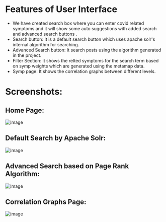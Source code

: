 # Features of User Interface
* We have created search box where you can enter covid related symptoms and it will show some auto suggestions with  added search and advanced search buttons .
* Search button: It is a default search button which uses apache solr's internal algorithm for searching.
* Advanced Search button: It search posts using the algorithm generated in the project.
* Filter Section: it shows the relted symptoms for the search term based on symp weights which are generated  using the metamap data.
* Symp page: It shows the correlation graphs between different levels.
# Screenshots:
## Home Page:
![image](https://user-images.githubusercontent.com/68100466/113759902-7971e680-96ca-11eb-88cd-f3bf0e4c5e08.png)

## Default Search by Apache Solr:
![image](https://user-images.githubusercontent.com/68100466/113760050-a6be9480-96ca-11eb-8c8c-ce4353a3f468.png)

## Advanced Search based on Page Rank Algorithm:
![image](https://user-images.githubusercontent.com/68100466/113760124-b807a100-96ca-11eb-8caa-efdeece3462d.png)

## Correlation Graphs Page:
![image](https://user-images.githubusercontent.com/68100466/113760233-d9688d00-96ca-11eb-9b8f-02c1e43acd74.png)
